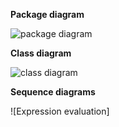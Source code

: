 **Package diagram**

![package diagram](https://github.com/Jsos17/otm-harjoitustyo/blob/master/dokumentointi/calculatorapp_package_diagram.jpg)

**Class diagram**

![class diagram](https://github.com/Jsos17/otm-harjoitustyo/blob/master/dokumentointi/calculatorapp_class_diagram.jpg)


**Sequence diagrams**

![Expression evaluation]

